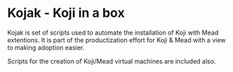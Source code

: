 Kojak - Koji in a box
=======

Kojak is set of scripts used to automate the installation of Koji with Mead extentions.
It is part of the productization effort for Koji & Mead with a view to making adoption easier.

Scripts for the creation of Koji/Mead virtual machines are included also.
